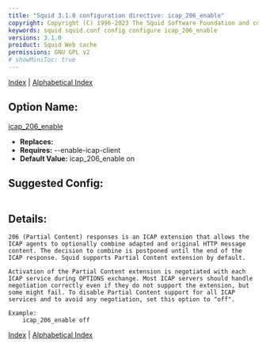 ```yaml
---
title: "Squid 3.1.0 configuration directive: icap_206_enable"
copyright: Copyright (C) 1996-2023 The Squid Software Foundation and contributors
keywords: squid squid.conf config configure icap_206_enable
versions: 3.1.0
proiduct: Squid Web cache
permissions: GNU GPL v2
# showMiniToc: true
---
```

[Index](index#toc_icap_206_enable) | [Alphabetical Index](index_all#toc_icap_206_enable)

## Option Name:
[icap_206_enable](#icap_206_enable)
 * **Replaces:** 
 * **Requires:** --enable-icap-client
 * **Default Value:** icap_206_enable on


## Suggested Config:
```plaintext

```

## Details:

	206 (Partial Content) responses is an ICAP extension that allows the
	ICAP agents to optionally combine adapted and original HTTP message
	content. The decision to combine is postponed until the end of the
	ICAP response. Squid supports Partial Content extension by default.

	Activation of the Partial Content extension is negotiated with each
	ICAP service during OPTIONS exchange. Most ICAP servers should handle
	negotiation correctly even if they do not support the extension, but
	some might fail. To disable Partial Content support for all ICAP
	services and to avoid any negotiation, set this option to "off".

	Example:
	    icap_206_enable off



[Index](index#toc_icap_206_enable) | [Alphabetical Index](index_all#toc_icap_206_enable)

